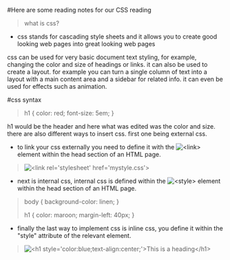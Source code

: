 #Here are some reading notes for our CSS reading
>what is css?
+ css stands for cascading style sheets and it allows you to create good looking web pages into great looking web pages

css can be used for very basic document text styling, for example, changing the color and size of headings or links. it can also be used to create a layout. for example you can turn a single column of text into a layout with a main content area and a sidebar for related info. it can even be used for effects such as animation.

#css syntax
>  h1 {
>    color: red;
>    font-size: 5em;
>}

h1 would be the header and here what was edited was the color and size.
there are also different ways to insert css. first one being external css.
+ to link your css externally you need to define it with the <img src= "C:\Users\dario\Downloads\download.png" alt ="<link>"> element within the head section of an HTML page. 
><img src= "C:\Users\dario\Downloads\download.png" alt ="<link rel='stylesheet' href='mystyle.css'>">

+ next is internal css, internal css is defined within the <img src= "C:\Users\dario\Downloads\download.png" alt ="<style>"> element within the head section of an HTML page.
>body {
>  background-color: linen;
>}
>
>h1 {
>  color: maroon;
>  margin-left: 40px;
>}

+ finally the last way to implement css is inline css, you define it within the "style" attribute of the relevant element. 
><img src= "C:\Users\dario\Downloads\download.png" alt ="<h1 style='color:blue;text-align:center;'>This is a heading</h1>">
